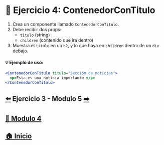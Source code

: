 # 🎯 Ejercicio 4: ContenedorConTitulo

1. Crea un componente llamado `ContenedorConTitulo`.
2. Debe recibir dos props:
   - `titulo` (string)
   - `children` (contenido que irá dentro)
3. Muestra el `titulo` en un `h2`, y lo que haya en `children` dentro de un `div` debajo.

#### 💡 Ejemplo de uso:

```jsx
<ContenedorConTitulo titulo="Sección de noticias">
  <p>Esta es una noticia importante.</p>
</ContenedorConTitulo>
```

##  [⬅️](../Ejercicios/Ejercicio_3.md) Ejercicio 3 - Modulo 5 [➡️](../../Módulo_5:_Props_(Propiedades_entre_componentes)/Modulo_5.md)

## [📄 Modulo 4](../Modulo_4.md) 

## [🏠 Inicio](../../README.md) 
